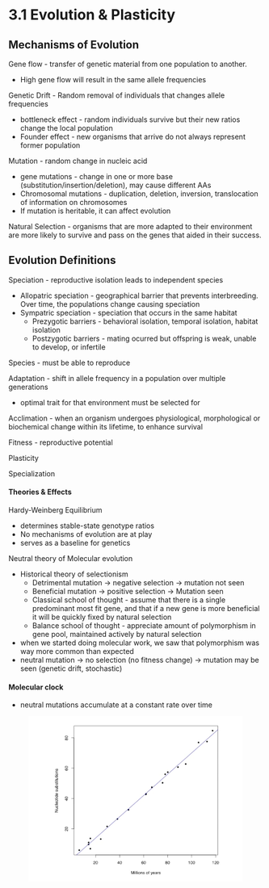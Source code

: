 # 3.1 Evolution & Plasticity

## Mechanisms of Evolution

Gene flow - transfer of genetic material from one population to another.&#x20;

* High gene flow will result in the same allele frequencies&#x20;

Genetic Drift - Random removal of individuals that changes allele frequencies&#x20;

* bottleneck effect - random individuals survive but their new ratios change the local population&#x20;
* Founder effect - new organisms that arrive do not always represent former population&#x20;

Mutation - random change in nucleic acid&#x20;

* gene mutations - change in one or more base (substitution/insertion/deletion), may cause different AAs&#x20;
* Chromosomal mutations - duplication, deletion, inversion, translocation of information on chromosomes&#x20;
* If mutation is heritable, it can affect evolution&#x20;

Natural Selection - organisms that are more adapted to their environment are more likely to survive and pass on the genes that aided in their success.&#x20;

## Evolution Definitions

Speciation -  reproductive isolation leads to independent species&#x20;

* Allopatric speciation - geographical barrier that prevents interbreeding. Over time, the populations change causing speciation
* Sympatric speciation - speciation that occurs in the same habitat&#x20;
  * Prezygotic barriers - behavioral isolation, temporal isolation, habitat isolation&#x20;
  * Postzygotic barriers - mating ocurred but offspring is weak, unable to develop, or infertile&#x20;

Species - must be able to reproduce&#x20;

Adaptation - shift in allele frequency in a population over multiple generations&#x20;

* optimal trait for that environment must be selected for&#x20;

Acclimation - when an organism undergoes physiological, morphological or biochemical change within its lifetime, to enhance survival&#x20;

Fitness - reproductive potential&#x20;

Plasticity

Specialization&#x20;

#### Theories & Effects

Hardy-Weinberg Equilibrium

* determines stable-state genotype ratios&#x20;
* No mechanisms of evolution are at play&#x20;
* serves as a baseline for genetics&#x20;

Neutral theory of Molecular evolution&#x20;

* Historical theory of selectionism
  * Detrimental mutation -> negative selection -> mutation not seen
  * Beneficial mutation -> positive selection -> Mutation seen&#x20;
  * Classical school of thought - assume that there is a single predominant most fit gene, and that if a new gene is more beneficial it will be quickly fixed by natural selection&#x20;
  * Balance school of thought - appreciate amount of polymorphism in gene pool, maintained actively by natural selection&#x20;
* when we started doing molecular work, we saw that polymorphism was way more common than expected
* neutral mutation -> no selection (no fitness change) -> mutation may be seen (genetic drift, stochastic)&#x20;

#### Molecular clock

* neutral mutations accumulate at a constant rate over time&#x20;

<figure><img src="../.gitbook/assets/Screen Shot 2023-05-15 at 9.17.44 AM.png" alt=""><figcaption></figcaption></figure>

